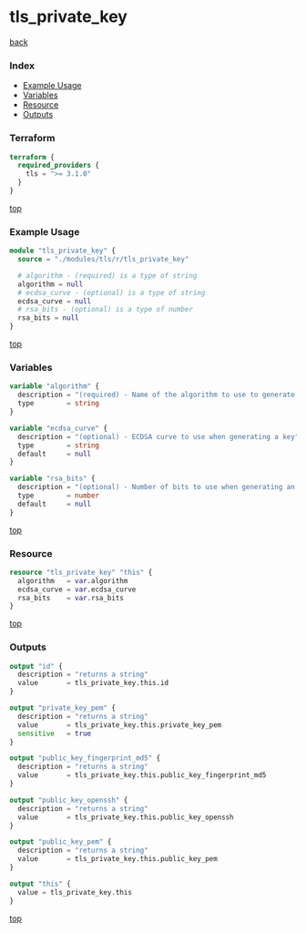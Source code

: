 # tls_private_key

[back](../tls.md)

### Index

- [Example Usage](#example-usage)
- [Variables](#variables)
- [Resource](#resource)
- [Outputs](#outputs)

### Terraform

```terraform
terraform {
  required_providers {
    tls = ">= 3.1.0"
  }
}
```

[top](#index)

### Example Usage

```terraform
module "tls_private_key" {
  source = "./modules/tls/r/tls_private_key"

  # algorithm - (required) is a type of string
  algorithm = null
  # ecdsa_curve - (optional) is a type of string
  ecdsa_curve = null
  # rsa_bits - (optional) is a type of number
  rsa_bits = null
}
```

[top](#index)

### Variables

```terraform
variable "algorithm" {
  description = "(required) - Name of the algorithm to use to generate the private key"
  type        = string
}

variable "ecdsa_curve" {
  description = "(optional) - ECDSA curve to use when generating a key"
  type        = string
  default     = null
}

variable "rsa_bits" {
  description = "(optional) - Number of bits to use when generating an RSA key"
  type        = number
  default     = null
}
```

[top](#index)

### Resource

```terraform
resource "tls_private_key" "this" {
  algorithm   = var.algorithm
  ecdsa_curve = var.ecdsa_curve
  rsa_bits    = var.rsa_bits
}
```

[top](#index)

### Outputs

```terraform
output "id" {
  description = "returns a string"
  value       = tls_private_key.this.id
}

output "private_key_pem" {
  description = "returns a string"
  value       = tls_private_key.this.private_key_pem
  sensitive   = true
}

output "public_key_fingerprint_md5" {
  description = "returns a string"
  value       = tls_private_key.this.public_key_fingerprint_md5
}

output "public_key_openssh" {
  description = "returns a string"
  value       = tls_private_key.this.public_key_openssh
}

output "public_key_pem" {
  description = "returns a string"
  value       = tls_private_key.this.public_key_pem
}

output "this" {
  value = tls_private_key.this
}
```

[top](#index)